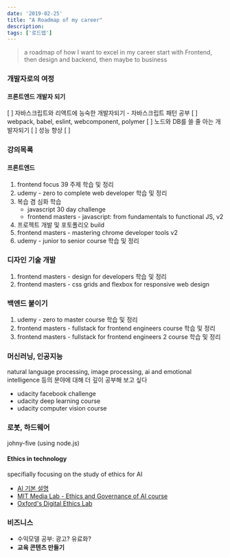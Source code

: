 ```yaml
---
date: '2019-02-25'
title: "A Roadmap of my career"
description: 
tags: ['로드맵']
---
```

> a roadmap of how I want to excel in my career
> start with Frontend, then design and backend, then maybe to business

### 개발자로의 여정

#### 프론트엔드 개발자 되기
[ ] 자바스크립트와 리액트에 능숙한 개발자되기
    - 자바스크립트 패턴 공부
[ ] webpack, babel, eslint, webcomponent, polymer
[ ] 노드와 DB를 쓸 줄 아는 개발자되기
[ ] 성능 향상
[ ] 

### 강의목록

#### 프론트엔드
1. frontend focus 39 주제 학습 및 정리
2. udemy - zero to complete web developer 학습 및 정리
3. 복습 겸 심화 학습
    - javascript 30 day challenge
    - frontend masters - javascript: from fundamentals to functional JS, v2
4. 프로젝트 개발 및 포토폴리오 build
5. frontend masters - mastering chrome developer tools v2
6. udemy - junior to senior course 학습 및 정리

### 디자인 기술 개발
1. frontend masters - design for developers 학습 및 정리
2. frontend masters - css grids and flexbox for responsive web design
    
### 백엔드 붙이기
1. udemy - zero to master course 학습 및 정리
2. frontend masters - fullstack for frontend engineers course 학습 및 정리
3. frontend masters - fullstack for frontend engineers 2 course 학습 및 정리

### 머신러닝, 인공지능
natural language processing, image processing, ai and emotional intelligence 등의 분야에 대해 더 깊이 공부해 보고 싶다
- udacity facebook challenge
- udacity deep learning course
- udacity computer vision course

### 로봇, 하드웨어
johny-five (using node.js)

#### Ethics in technology
specifially focusing on the study of ethics for AI
- [AI 기본 설명](https://waitbutwhy.com/2015/01/artificial-intelligence-revolution-1.html)
- [MIT Media Lab - Ethics and Governance of AI course](https://www.media.mit.edu/courses/the-ethics-and-governance-of-artificial-intelligence/)
- [Oxford's Digital Ethics Lab](https://digitalethicslab.oii.ox.ac.uk/)

### 비즈니스
- 수익모델 공부: 광고? 유료화?
- __교육 콘텐츠 만들기__
